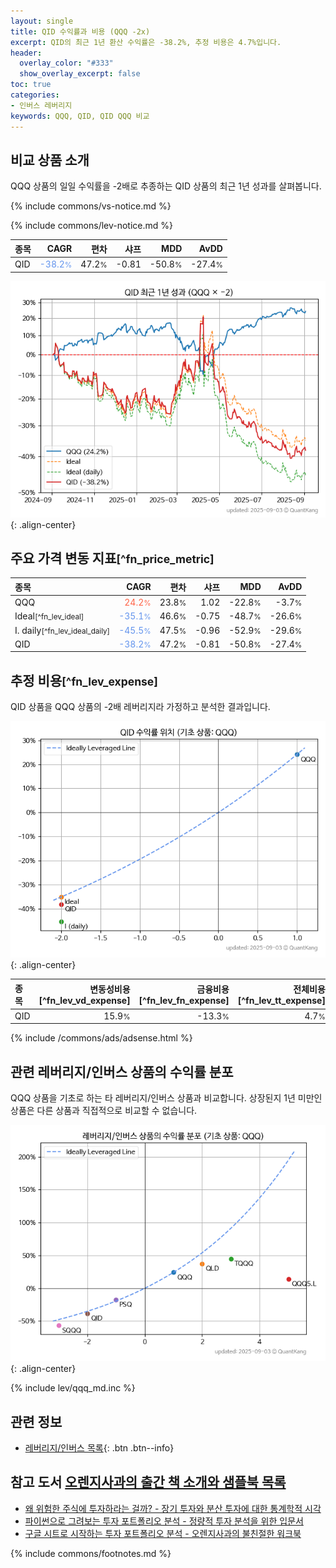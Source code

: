 ```yaml
---
layout: single
title: QID 수익률과 비용 (QQQ -2x)
excerpt: QID의 최근 1년 환산 수익률은 -38.2%, 추정 비용은 4.7%입니다.
header:
  overlay_color: "#333"
  show_overlay_excerpt: false
toc: true
categories:
- 인버스 레버리지
keywords: QQQ, QID, QID QQQ 비교
---
```


## 비교 상품 소개


QQQ 상품의 일일 수익률을 -2배로 추종하는 QID 상품의 최근 1년 성과를 살펴봅니다.





{% include commons/vs-notice.md %}

{% include commons/lev-notice.md %}

| **종목** | **CAGR** | **편차** | **샤프** | **MDD** | **AvDD** |
| :------------ | ------: | -----------: | -------: | ------: | -------: |
| QID | <span style="color: cornflowerblue">-38.2<small>%</small></span> | 47.2<small>%</small> | -0.81 | -50.8<small>%</small> | -27.4<small>%</small> |

<!-- more -->


![QID](/lev/images/qid.png){: .align-center}


## 주요 가격 변동 지표<small>[^fn_price_metric]</small>


| **종목** | **CAGR** | **편차** | **샤프** | **MDD** | **AvDD** |
| :------------ | ------: | -----------: | -------: | ------: | -------: |
| QQQ | <span style="color: tomato">24.2<small>%</small></span> | 23.8<small>%</small> | 1.02 | -22.8<small>%</small> | -3.7<small>%</small> |
| Ideal<small>[^fn_lev_ideal]</small> | <span style="color: cornflowerblue">-35.1<small>%</small></span> | 46.6<small>%</small> | -0.75 | -48.7<small>%</small> | -26.6<small>%</small> |
| I. daily<small>[^fn_lev_ideal_daily]</small> | <span style="color: cornflowerblue">-45.5<small>%</small></span> | 47.5<small>%</small> | -0.96 | -52.9<small>%</small> | -29.6<small>%</small> |
| QID | <span style="color: cornflowerblue">-38.2<small>%</small></span> | 47.2<small>%</small> | -0.81 | -50.8<small>%</small> | -27.4<small>%</small> |


## 추정 비용<small>[^fn_lev_expense]</small><a id="expense"></a>

QID 상품을 QQQ 상품의 -2배 레버리지라 가정하고 분석한 결과입니다.

![QID](/lev/images/qid_ideal.png){: .align-center}

| **종목** | **변동성비용**[^fn_lev_vd_expense] | **금융비용**[^fn_lev_fn_expense] | **전체비용**[^fn_lev_tt_expense] |
| :------------ | ------: | -----------: | -------: |
| QID | 15.9<small>%</small> | -13.3<small>%</small> | 4.7<small>%</small> |

{% include /commons/ads/adsense.html %}



## 관련 레버리지/인버스 상품의 수익률 분포

QQQ 상품을 기초로 하는 타 레버리지/인버스 상품과 비교합니다. 상장된지 1년 미만인 상품은 다른 상품과 직접적으로 비교할 수 없습니다.

![QQQ](/lev/images/qqq_ideal.png){: .align-center}

{% include lev/qqq_md.inc %}


## 관련 정보

- [레버리지/인버스 목록](/lev/){: .btn .btn--info}


## 참고 도서 [오렌지사과의 출간 책 소개와 샘플북 목록](https://kongdori.tistory.com/691)

- [왜 위험한 주식에 투자하라는 걸까? - 장기 투자와 분산 투자에 대한 통계학적 시각](https://kongdori.tistory.com/421)
- [파이썬으로 그려보는 투자 포트폴리오 분석  - 정량적 투자 분석을 위한 입문서](https://kongdori.tistory.com/643)
- [구글 시트로 시작하는 투자 포트폴리오 분석 - 오렌지사과의 불친절한 워크북](https://kongdori.tistory.com/449)

{% include commons/footnotes.md %}